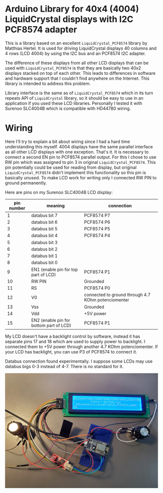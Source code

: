 # Arduino Library for 40x4 (4004) LiquidCrystal displays with I2C PCF8574 adapter

This is a library based on an excellent `LiquidCrystal_PCF8574`
library by Matthias Hertel. It is used for driving LiquidCrystal
displays 40 columns and 4 rows (LCD 4004) by using the I2C bus and an
PCF8574 I2C adapter.

The difference of these displays from all other LCD displays that can
be used with `LiquidCrystal_PCF8574` is that they are basically two
40x2 displays stacked on top of each other. This leads to differences
in software and hardware support that I couldn't find anywhere on the
Internet. This library is intended to address this problem.

Library interface is the same as of `LiquidCrystal_PCF8574` which in
its turn repeats API of `LiquidCrystal` library, so it should be easy
to use in an application if you used these LCD libraries. Personally I
tested it with Surenoo SLC4004B which is compatible with HD44780
wiring.

# Wiring

Here I'll try to explain a bit about wiring since I had a hard time
understanding this myself. 4004 displays have the same parallel
interface as all other LCD displays with one exception. That's
it. It is necessary to connect a second EN pin to PCF8574 parallel
output. For this I chose to use RW pin which was assigned to pin 3 in
original `LiquidCrystal_PCF8574`. This pin potentially could be used
for reading from display, but original `LiquidCrystal_PCF8574` didn't
implement this functionality so this pin is basically unused. To make
LCD work for writing only I connected RW PIN to ground permanently.

Here are pins on my Surenoo SLC4004B LCD display:

| pin number | meaning                              | connection |
|------------|--------------------------------------|------------|
| 1          | databus bit 7                        | PCF8574 P7 |
| 2          | databus bit 6                        | PCF8574 P6 |
| 3          | databus bit 5                        | PCF8574 P5 |
| 4          | databus bit 4                        | PCF8574 P4 |
| 5          | databus bit 3                        | |
| 6          | databus bit 2                        | |
| 7          | databus bit 1                        | |
| 8          | databus bit 0                        | |
| 9          | EN1 (enable pin for top part of LCD) | PCF8574 P1 |
| 10         | RW PIN                               | Grounded   |
| 11         | RS                                   | PCF8574 P0 |
| 12         | V0 | connected to ground through 4.7 KOhm potenciomenter |
| 13         | Vss                                  | Grounded   |
| 14         | Vdd                                  | +5V power  |
| 15         | EN2 (enable pin for bottom part of LCD) | PCF8574 P1 |

My LCD doesn't have a backlight control by software, instead it has
separate pins 17 and 18 which are used to supply power to backlight. I
connected them to +5V power through another 4.7 KOhm
potenciomenter. If your LCD has backlight, you can use P3 of PCF8574
to connect it.

Databus connection found experimentally. I suppose some LCDs may use
databus bigs 0-3 instead of 4-7. There is no standard for it.

![Example running](/.img/20200825_211837.jpg?raw=true "Example running")
